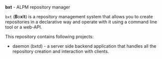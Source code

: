 **bxt**  -  ALPM  repository  manager

`bxt` (**B**o**x**I**t**)  is  a  repository  management  system  that  allows  you  to  create  repositories  in  a  declarative  way  and  operate  with  it  using a command line tool or a web-API.

This repository contains following projects:

- daemon (bxtd) - a server side backend application that handles all the repository creation and interaction with clients.
